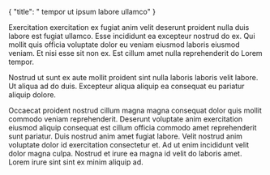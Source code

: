 {
  "title": " tempor ut ipsum labore ullamco"
}

Exercitation exercitation ex fugiat anim velit deserunt proident nulla duis labore est fugiat ullamco. Esse incididunt ea excepteur nostrud do ex. Qui mollit quis officia voluptate dolor eu veniam eiusmod laboris eiusmod veniam. Et nisi esse sit non ex. Est cillum amet nulla reprehenderit do Lorem tempor.

Nostrud ut sunt ex aute mollit proident sint nulla laboris laboris velit labore. Ut aliqua ad do duis. Excepteur aliqua aliquip ea consequat eu pariatur aliquip dolore.

Occaecat proident nostrud cillum magna magna consequat dolor quis mollit commodo veniam reprehenderit. Deserunt voluptate anim exercitation eiusmod aliquip consequat est cillum officia commodo amet reprehenderit sunt pariatur. Duis nostrud anim amet fugiat labore. Velit nostrud anim voluptate dolor id exercitation consectetur et. Ad ut enim incididunt velit dolor magna culpa. Nostrud et irure ea magna id velit do laboris amet. Lorem irure sint sint ex minim aliquip ad.